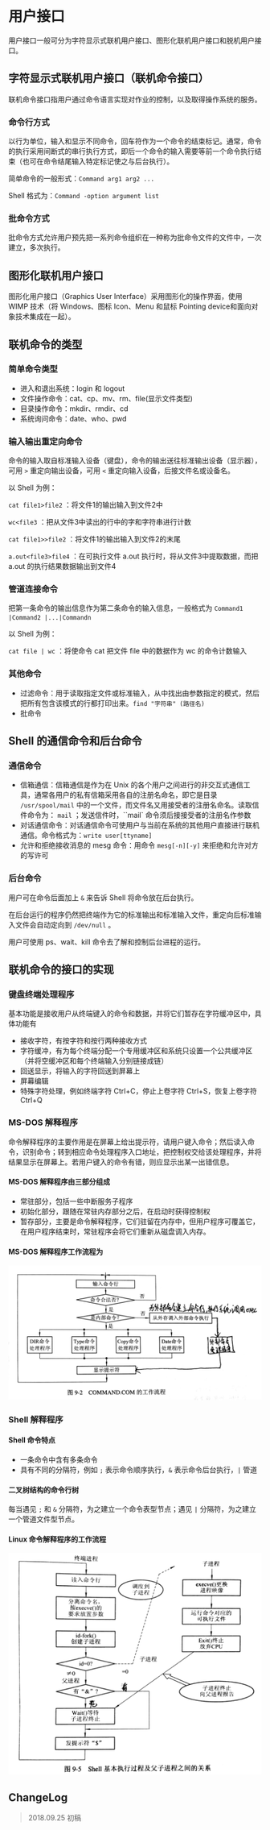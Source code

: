 # 用户接口

用户接口一般可分为字符显示式联机用户接口、图形化联机用户接口和脱机用户接口。

## 字符显示式联机用户接口（联机命令接口）

联机命令接口指用户通过命令语言实现对作业的控制，以及取得操作系统的服务。

### 命令行方式

以行为单位，输入和显示不同命令，回车符作为一个命令的结束标记。通常，命令的执行采用间断式的串行执行方式，即后一个命令的输入需要等前一个命令执行结束（也可在命令结尾输入特定标记使之与后台执行）。

简单命令的一般形式：`Command arg1 arg2 ...`

Shell 格式为：`Command -option argument list`

### 批命令方式

批命令方式允许用户预先把一系列命令组织在一种称为批命令文件的文件中，一次建立，多次执行。

## 图形化联机用户接口

图形化用户接口（Graphics User Interface）采用图形化的操作界面，使用 WIMP 技术（将 Windows、图标 Icon、Menu 和鼠标 Pointing device和面向对象技术集成在一起）。

## 联机命令的类型

### 简单命令类型

- 进入和退出系统：login 和 logout
- 文件操作命令：cat、cp、mv、rm、file(显示文件类型)
- 目录操作命令：mkdir、rmdir、cd
- 系统询问命令：date、who、pwd

### 输入输出重定向命令

命令的输入取自标准输入设备（键盘），命令的输出送往标准输出设备（显示器），可用 `>` 重定向输出设备，可用 `<` 重定向输入设备，后接文件名或设备名。

以 Shell 为例：

`cat file1>file2` ：将文件1的输出输入到文件2中

`wc<file3` ：把从文件3中读出的行中的字和字符串进行计数

`cat file1>>file2` ：将文件1的输出输入到文件2的末尾

`a.out<file3>file4` ：在可执行文件 a.out 执行时，将从文件3中提取数据，而把 a.out 的执行结果数据输出到文件4

### 管道连接命令

把第一条命令的输出信息作为第二条命令的输入信息，一般格式为 `Command1 |Command2 |...|Commandn`

以 Shell 为例：

`cat file | wc` ：将使命令 cat 把文件 file 中的数据作为 wc 的命令计数输入

### 其他命令

- 过滤命令：用于读取指定文件或标准输入，从中找出由参数指定的模式，然后把所有包含该模式的行都打印出来。`find "字符串" (路径名)`
- 批命令

## Shell 的通信命令和后台命令

### 通信命令

- 信箱通信：信箱通信是作为在 Unix 的各个用户之间进行的非交互式通信工具，通常各用户的私有信箱采用各自的注册名命名，即它是目录 `/usr/spool/mail` 中的一个文件，而文件名又用接受者的注册名命名。读取信件命令为： `mail` ；发送信件时，``mail` 命令须后接接受者的注册名作参数
- 对话通信命令：对话通信命令可使用户与当前在系统的其他用户直接进行联机通信。命令格式为：`write user[ttyname]`
- 允许和拒绝接收消息的 mesg 命令：用命令 `mesg[-n][-y]`  来拒绝和允许对方的写许可

### 后台命令

用户可在命令后面加上 `&` 来告诉 Shell 将命令放在后台执行。

在后台运行的程序仍然把终端作为它的标准输出和标准输入文件，重定向后标准输入文件会自动定向到 `/dev/null` 。

用户可使用 ps、wait、kill 命令去了解和控制后台进程的运行。

## 联机命令的接口的实现

### 键盘终端处理程序

基本功能是接收用户从终端键入的命令和数据，并将它们暂存在字符缓冲区中，具体功能有

- 接收字符，有按字符和按行两种接收方式
- 字符缓冲，有为每个终端分配一个专用缓冲区和系统只设置一个公共缓冲区（并将空缓冲区和每个终端输入分别链接成链）
- 回送显示，将输入的字符回送到屏幕上
- 屏幕编辑
- 特殊字符处理，例如终端字符 Ctrl+C，停止上卷字符 Ctrl+S，恢复上卷字符 Ctrl+Q

### MS-DOS 解释程序

命令解释程序的主要作用是在屏幕上给出提示符，请用户键入命令；然后读入命令，识别命令；转到相应命令处理程序入口地址，把控制权交给该处理程序，并将结果显示在屏幕上。若用户键入的命令有错，则应显示出某一出错信息。

#### MS-DOS 解释程序由三部分组成

- 常驻部分，包括一些中断服务子程序
- 初始化部分，跟随在常驻内存部分之后，在启动时获得控制权
- 暂存部分，主要是命令解释程序，它们驻留在内存中，但用户程序可覆盖它，在用户程序结束时，常驻程序会将它们重新从磁盘调入内存。

#### MS-DOS 解释程序工作流程为

![os_42](os_42.jpg)

### Shell 解释程序

#### Shell 命令特点

- 一条命令中含有多条命令
- 具有不同的分隔符，例如 `;` 表示命令顺序执行，`&` 表示命令后台执行，`|` 管道

#### 二叉树结构的命令行树

每当遇见 `;` 和 `&` 分隔符，为之建立一个命令表型节点；遇见 `|` 分隔符，为之建立一个管道文件型节点。

#### Linux 命令解释程序的工作流程

![os_43](os_43.jpg)

## ChangeLog

> 2018.09.25 初稿